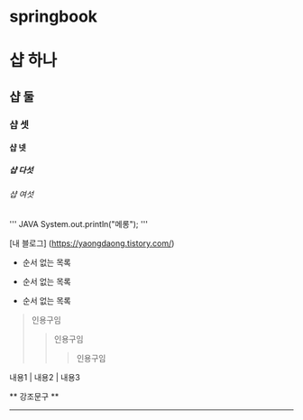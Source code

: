 # springbook

# 샵 하나
## 샵 둘
### 샵 셋
#### 샵 넷
##### 샵 다섯
###### 샵 여섯

''' JAVA
System.out.println("메롱");
'''

[내 블로그] (https://yaongdaong.tistory.com/)

* 순서 없는 목록
- 순서 없는 목록
+ 순서 없는 목록

> 인용구임
>> 인용구임
>>> 인용구임

내용1 | 내용2 | 내용3

** 강조문구 **

-------

